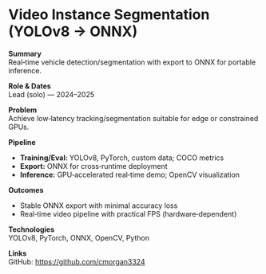 # Video Instance Segmentation (YOLOv8 → ONNX)

**Summary**  
Real‑time vehicle detection/segmentation with export to ONNX for portable inference.

**Role & Dates**  
Lead (solo) — 2024–2025

**Problem**  
Achieve low‑latency tracking/segmentation suitable for edge or constrained GPUs.

**Pipeline**  
- **Training/Eval:** YOLOv8, PyTorch, custom data; COCO metrics  
- **Export:** ONNX for cross‑runtime deployment  
- **Inference:** GPU‑accelerated real‑time demo; OpenCV visualization

**Outcomes**  
- Stable ONNX export with minimal accuracy loss  
- Real‑time video pipeline with practical FPS (hardware‑dependent)

**Technologies**  
YOLOv8, PyTorch, ONNX, OpenCV, Python

**Links**  
GitHub: https://github.com/cmorgan3324
